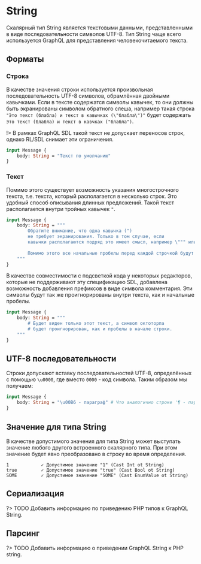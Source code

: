 # String

Скалярный тип String является текстовыми данными, 
представленными в виде последовательности символов UTF-8. 
Тип String чаще всего используется GraphQL для представления 
человекочитаемого текста.

## Форматы

### Строка 

В качестве значения строки используется произвольная последовательность UTF-8 символов, 
обрамлённая двойными кавычками. Если в тексте содержатся символы кавычек, то они должны быть 
экранированы символом обратного слеша, например такая строка `"Это текст (блабла) и текст в кавычках (\"блабла\")"`
будет содержать `Это текст (блабла) и текст в кавчках ("блабла")`.

!> В рамках GraphQL SDL такой текст не допускает переносов строк, однако RL/SDL снимает эти ограничения.

```graphql
input Message {
    body: String = "Текст по умолчанию" 
}
```

### Текст

Помимо этого существует возможность указания многострочного текста, 
т.е. текста, который располагается в несколько строк. Это удобный способ 
описывания длинных предложений. Такой текст располагается внутри тройных кавычек `"`.

```graphql
input Message {
    body: String = """
        Обратите внимание, что одна кавычка (") 
        не требует экранирования. Только в том случае, если 
        кавычки располагаются подряд это имеет смысл, например \""" или \"\"\".
        
        Помимо этого все начальные пробелы перед каждой строчкой будут удалены.
    """
}
```

В качестве совместимости с подсветкой кода у некоторых редакторов, которые не поддерживают 
эту спецификацию SDL, добавлена возможность добавления префиксов в виде символа комментария.
Эти символы будут так же проигнорированы внутри текста, как и начальные пробелы.

```graphql
input Message {
    body: String = """
        # Будет виден только этот текст, а символ октоторпа 
        # будет проигнорирован, как и пробелы в начале строки.
    """
}
```

## UTF-8 последовательности

Строки допускают вставку последовательностей UTF-8, определённых 
с помощью `\u0000`, где вместо `0000` - код символа. Таким образом мы получаем:

```graphql
input Message {
    body: String = "\u00B6 - параграф" # Что аналогично строке '¶ - параграф'
}
```

## Значение для типа String

В качестве допустимого значения для типа String может 
выступать значение любого другого встроенного скалярного типа. 
При этом значение будет явно преобразовано в строку во время определения.

```accord
1            ✓ Допустимое значение "1" (Cast Int ot String)
true         ✓ Допустимое значение "true" (Cast Bool ot String)
SOME         ✓ Допустимое значение "SOME" (Cast EnumValue ot String)
```

## Сериализация

?> TODO Добавить информацию по приведению PHP типов к GraphQL String.

## Парсинг

?> TODO Добавить информацию о приведении GraphQL String к PHP string.

